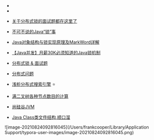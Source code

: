 - 
- 
- [关于分布式锁的面试题都在这里了](https://blog.csdn.net/leilei107/article/details/106066740)
- [不可不说的Java“锁”事](https://tech.meituan.com/2018/11/15/java-lock.html)
- [Java对象结构与锁实现原理及MarkWord详解](https://blog.csdn.net/liudun_cool/article/details/86286872)
- [【Java并发】月薪30K必须知道的Java锁机制](https://www.bilibili.com/video/BV1xT4y1A7kA?from=search&seid=10444141513763513750)
- [分布式锁 & 面试题](https://blog.csdn.net/miaomiao19971215/article/details/107564197)
- [分布式问题](https://zhuanlan.zhihu.com/p/88480109)
- [浅析分布式搜索引擎](https://www.cnblogs.com/mujingyu/p/11104923.html) ⭐️
- [满二叉树各种节点数目的计算](https://blog.csdn.net/wojiuguowei/article/details/81487175)
- [尚硅谷JVM](https://blog.csdn.net/sj15814963053/article/details/110246331)

- [Java Class类文件结构,顺口溜](https://blog.csdn.net/ko0491/article/details/106499549/)

 ![image-20210824092816045](/Users/frankcooper/Library/Application Support/typora-user-images/image-20210824092816045.png)

